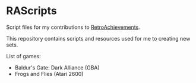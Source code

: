 # RAScripts
Script files for my contributions to [RetroAchievements](http://www.retroachievements.org).

This repository contains scripts and resources used for me to creating new sets.

List of games:
- Baldur's Gate: Dark Alliance (GBA)
- Frogs and Flies (Atari 2600)